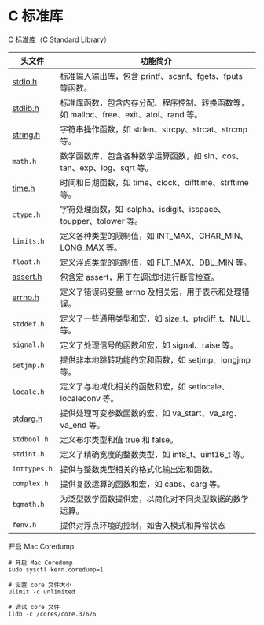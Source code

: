 # C 标准库

C 标准库（C Standard Library）

|头文件 | 功能简介
|-|-
| [stdio.h](stdio.h.md) | 标准输入输出库，包含 printf、scanf、fgets、fputs 等函数。
| [stdlib.h](stdlib.h.md) | 标准库函数，包含内存分配、程序控制、转换函数等，如 malloc、free、exit、atoi、rand 等。
| [string.h](string.h) | 字符串操作函数，如 strlen、strcpy、strcat、strcmp 等。
| `math.h` | 数学函数库，包含各种数学运算函数，如 sin、cos、tan、exp、log、sqrt 等。
| [time.h](time.h) | 时间和日期函数，如 time、clock、difftime、strftime 等。
| `ctype.h` | 字符处理函数，如 isalpha、isdigit、isspace、toupper、tolower 等。
| `limits.h` | 定义各种类型的限制值，如 INT_MAX、CHAR_MIN、LONG_MAX 等。
| `float.h` | 定义浮点类型的限制值，如 FLT_MAX、DBL_MIN 等。
| [assert.h](assert.h.md) | 包含宏 assert，用于在调试时进行断言检查。
| [errno.h](errno.h.md) | 定义了错误码变量 errno 及相关宏，用于表示和处理错误。
| `stddef.h` | 定义了一些通用类型和宏，如 size_t、ptrdiff_t、NULL 等。
| `signal.h` | 定义了处理信号的函数和宏，如 signal、raise 等。
| `setjmp.h` | 提供非本地跳转功能的宏和函数，如 setjmp、longjmp 等。
| `locale.h` | 定义了与地域化相关的函数和宏，如 setlocale、localeconv 等。
| [stdarg.h](stdarg.h.md) | 提供处理可变参数函数的宏，如 va_start、va_arg、va_end 等。
| `stdbool.h` | 定义布尔类型和值 true 和 false。
| `stdint.h` | 定义了精确宽度的整数类型，如 int8_t、uint16_t 等。
| `inttypes.h` | 提供与整数类型相关的格式化输出宏和函数。
| `complex.h` | 提供复数运算的函数和宏，如 cabs、carg 等。
| `tgmath.h` | 为泛型数学函数提供宏，以简化对不同类型数据的数学运算。
| `fenv.h` | 提供对浮点环境的控制，如舍入模式和异常状态

开启 Mac Coredump

```shell
# 开启 Mac Coredump
sudo sysctl kern.coredump=1

# 设置 core 文件大小
ulimit -c unlimited

# 调试 core 文件
lldb -c /cores/core.37676
```
